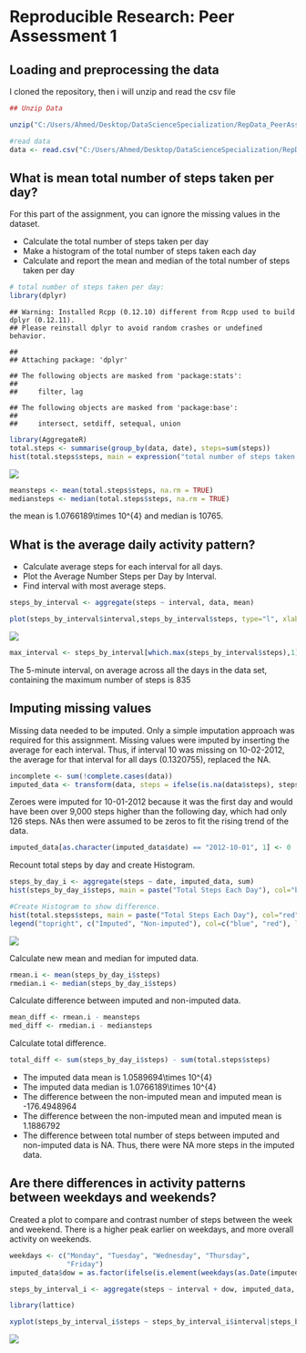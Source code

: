 # Reproducible Research: Peer Assessment 1


## Loading and preprocessing the data

I cloned the repository, then i will unzip and read the csv file 

```r
## Unzip Data

unzip("C:/Users/Ahmed/Desktop/DataScienceSpecialization/RepData_PeerAssessment1/activity.zip", exdir = "C:/Users/Ahmed/Desktop/DataScienceSpecialization/RepData_PeerAssessment1")

#read data
data <- read.csv("C:/Users/Ahmed/Desktop/DataScienceSpecialization/RepData_PeerAssessment1/activity.csv")
```


## What is mean total number of steps taken per day?
For this part of the assignment, you can ignore the missing values in the dataset.
- Calculate the total number of steps taken per day
- Make a histogram of the total number of steps taken each day
- Calculate and report the mean and median of the total number of steps taken per day


```r
# total number of steps taken per day:
library(dplyr)
```

```
## Warning: Installed Rcpp (0.12.10) different from Rcpp used to build dplyr (0.12.11).
## Please reinstall dplyr to avoid random crashes or undefined behavior.
```

```
## 
## Attaching package: 'dplyr'
```

```
## The following objects are masked from 'package:stats':
## 
##     filter, lag
```

```
## The following objects are masked from 'package:base':
## 
##     intersect, setdiff, setequal, union
```

```r
library(AggregateR)
total.steps <- summarise(group_by(data, date), steps=sum(steps))
hist(total.steps$steps, main = expression("total number of steps taken per day"),xlab = "steps", col = "blue")
```

![](PA1_template_files/figure-html/unnamed-chunk-2-1.png)<!-- -->

```r
meansteps <- mean(total.steps$steps, na.rm = TRUE)
mediansteps <- median(total.steps$steps, na.rm = TRUE)
```
the mean is 1.0766189\times 10^{4} and median is 10765.

## What is the average daily activity pattern?
- Calculate average steps for each interval for all days.
- Plot the Average Number Steps per Day by Interval.
- Find interval with most average steps.


```r
steps_by_interval <- aggregate(steps ~ interval, data, mean)

plot(steps_by_interval$interval,steps_by_interval$steps, type="l", xlab="Interval", ylab="Number of Steps",main="Average Number of Steps per Day by Interval")
```

![](PA1_template_files/figure-html/unnamed-chunk-4-1.png)<!-- -->

```r
max_interval <- steps_by_interval[which.max(steps_by_interval$steps),1]
```
The 5-minute interval, on average across all the days in the data set, containing the maximum number of steps is 835

## Imputing missing values
Missing data needed to be imputed. Only a simple imputation approach was required for this assignment. 
Missing values were imputed by inserting the average for each interval. Thus, if interval 10 was missing on 10-02-2012, the average for that interval for all days (0.1320755), replaced the NA. 

```r
incomplete <- sum(!complete.cases(data))
imputed_data <- transform(data, steps = ifelse(is.na(data$steps), steps_by_interval$steps[match(data$interval, steps_by_interval$interval)], data$steps))
```

Zeroes were imputed for 10-01-2012 because it was the first day and would have been over 9,000 steps higher than the following day, which had only 126 steps. NAs then were assumed to be zeros to fit the rising trend of the data. 

```r
imputed_data[as.character(imputed_data$date) == "2012-10-01", 1] <- 0
```

Recount total steps by day and create Histogram. 

```r
steps_by_day_i <- aggregate(steps ~ date, imputed_data, sum)
hist(steps_by_day_i$steps, main = paste("Total Steps Each Day"), col="blue", xlab="Number of Steps")

#Create Histogram to show difference. 
hist(total.steps$steps, main = paste("Total Steps Each Day"), col="red", xlab="Number of Steps", add=T)
legend("topright", c("Imputed", "Non-imputed"), col=c("blue", "red"), lwd=10)
```

![](PA1_template_files/figure-html/unnamed-chunk-8-1.png)<!-- -->

Calculate new mean and median for imputed data. 

```r
rmean.i <- mean(steps_by_day_i$steps)
rmedian.i <- median(steps_by_day_i$steps)
```

Calculate difference between imputed and non-imputed data.

```r
mean_diff <- rmean.i - meansteps
med_diff <- rmedian.i - mediansteps
```

Calculate total difference.

```r
total_diff <- sum(steps_by_day_i$steps) - sum(total.steps$steps)
```
* The imputed data mean is 1.0589694\times 10^{4}
* The imputed data median is 1.0766189\times 10^{4}
* The difference between the non-imputed mean and imputed mean is -176.4948964
* The difference between the non-imputed mean and imputed mean is 1.1886792
* The difference between total number of steps between imputed and non-imputed data is NA. Thus, there were NA more steps in the imputed data.


## Are there differences in activity patterns between weekdays and weekends?
Created a plot to compare and contrast number of steps between the week and weekend. There is a higher peak earlier on weekdays, and more overall activity on weekends.  

```r
weekdays <- c("Monday", "Tuesday", "Wednesday", "Thursday", 
              "Friday")
imputed_data$dow = as.factor(ifelse(is.element(weekdays(as.Date(imputed_data$date)),weekdays), "Weekday", "Weekend"))

steps_by_interval_i <- aggregate(steps ~ interval + dow, imputed_data, mean)

library(lattice)

xyplot(steps_by_interval_i$steps ~ steps_by_interval_i$interval|steps_by_interval_i$dow, main="Average Steps per Day by Interval",xlab="Interval", ylab="Steps",layout=c(1,2), type="l")
```

![](PA1_template_files/figure-html/unnamed-chunk-12-1.png)<!-- -->
